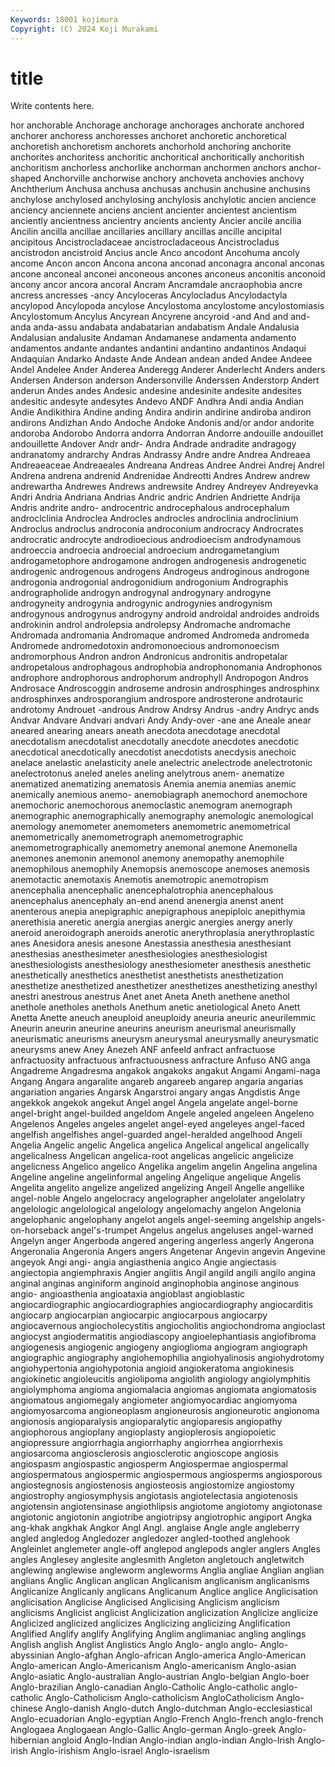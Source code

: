 ```yaml
---
Keywords: 18001 kojimura
Copyright: (C) 2024 Koji Murakami
---
```


# title

Write contents here.



hor
anchorable Anchorage anchorage anchorages anchorate anchored anchorer anchoress anchoresses anchoret
anchoretic anchoretical anchoretish anchoretism anchorets anchorhold anchoring anchorite anchorites anchoritess
anchoritic anchoritical anchoritically anchoritish anchoritism anchorless anchorlike anchorman anchormen anchors
anchor-shaped Anchorville anchorwise anchory anchoveta anchovies anchovy Anchtherium Anchusa anchusa
anchusas anchusin anchusine anchusins anchylose anchylosed anchylosing anchylosis anchylotic ancien
ancience anciency anciennete anciens ancient ancienter ancientest ancientism anciently ancientness
ancientry ancients ancienty Ancier ancile ancilia Ancilin ancilla ancillae ancillaries
ancillary ancillas ancille ancipital ancipitous Ancistrocladaceae ancistrocladaceous Ancistrocladus ancistrodon ancistroid
Ancius ancle Anco ancodont Ancohuma ancoly ancome Ancon ancon Ancona
ancona anconad anconagra anconal anconas ancone anconeal anconei anconeous ancones
anconeus anconitis anconoid ancony ancor ancora ancoral Ancram Ancramdale ancraophobia
ancre ancress ancresses -ancy Ancyloceras Ancylocladus Ancylodactyla ancylopod Ancylopoda ancylose
Ancylostoma ancylostome ancylostomiasis Ancylostomum Ancylus Ancyrean Ancyrene ancyroid -and And
and and- anda anda-assu andabata andabatarian andabatism Andale Andalusia Andalusian
andalusite Andaman Andamanese andamenta andamento andamentos andante andantes andantini andantino
andantinos Andaqui Andaquian Andarko Andaste Ande Andean andean anded Andee
Andeee Andel Andelee Ander Anderea Anderegg Anderer Anderlecht Anders anders
Andersen Anderson anderson Andersonville Anderssen Anderstorp Andert anderun Andes andes
Andesic andesine andesinite andesite andesites andesitic andesyte andesytes Andevo ANDF
Andhra Andi andia Andian Andie Andikithira Andine anding Andira andirin
andirine andiroba andiron andirons Andizhan Ando Andoche Andoke Andonis and/or
andor andorite andoroba Andorobo Andorra andorra Andorran Andorre andouille andouillet
andouillette Andover Andr andr- Andra Andrade andradite andragogy andranatomy andrarchy
Andras Andrassy Andre andre Andrea Andreaea Andreaeaceae Andreaeales Andreana Andreas
Andree Andrei Andrej Andrel Andrena andrena andrenid Andrenidae Andreotti Andres
Andrew andrew andrewartha Andrewes Andrews andrewsite Andrey Andreyev Andreyevka Andri
Andria Andriana Andrias Andric andric Andrien Andriette Andrija Andris andrite
andro- androcentric androcephalous androcephalum androclclinia Androclea Androcles androcles androclinia androclinium
Androclus androclus androconia androconium androcracy Androcrates androcratic androcyte androdioecious androdioecism
androdynamous androeccia androecia androecial androecium androgametangium androgametophore androgamone androgen androgenesis
androgenetic androgenic androgenous androgens Androgeus androginous androgone androgonia androgonial androgonidium
androgonium Andrographis andrographolide androgyn androgynal androgynary androgyne androgyneity androgynia androgynic
androgynies androgynism androgynous androgynus androgyny android androidal androides androids androkinin
androl androlepsia androlepsy Andromache andromache Andromada andromania Andromaque andromed Andromeda
andromeda Andromede andromedotoxin andromonoecious andromonoecism andromorphous Andron andron Andronicus andronitis
andropetalar andropetalous androphagous androphobia androphonomania Androphonos androphore androphorous androphorum androphyll
Andropogon Andros Androsace Androscoggin androseme androsin androsphinges androsphinx androsphinxes androsporangium
androspore androsterone androtauric androtomy Androuet -androus Androw Andrsy Andrus -andry
Andryc ands Andvar Andvare Andvari andvari Andy Andy-over -ane ane
Aneale anear aneared anearing anears aneath anecdota anecdotage anecdotal anecdotalism
anecdotalist anecdotally anecdote anecdotes anecdotic anecdotical anecdotically anecdotist anecdotists anecdysis
anechoic anelace anelastic anelasticity anele anelectric anelectrode anelectrotonic anelectrotonus aneled
aneles aneling anelytrous anem- anematize anematized anematizing anematosis Anemia anemia
anemias anemic anemically anemious anemo- anemobiagraph anemochord anemochore anemochoric anemochorous
anemoclastic anemogram anemograph anemographic anemographically anemography anemologic anemological anemology anemometer
anemometers anemometric anemometrical anemometrically anemometrograph anemometrographic anemometrographically anemometry anemonal anemone
Anemonella anemones anemonin anemonol anemony anemopathy anemophile anemophilous anemophily Anemopsis
anemoscope anemoses anemosis anemotactic anemotaxis Anemotis anemotropic anemotropism anencephalia anencephalic
anencephalotrophia anencephalous anencephalus anencephaly an-end anend anenergia anenst anent anenterous
anepia anepigraphic anepigraphous anepiploic anepithymia anerethisia aneretic anergia anergias anergic
anergies anergy anerly aneroid aneroidograph aneroids anerotic anerythroplasia anerythroplastic anes
Anesidora anesis anesone Anestassia anesthesia anesthesiant anesthesias anesthesimeter anesthesiologies anesthesiologist
anesthesiologists anesthesiology anesthesiometer anesthesis anesthetic anesthetically anesthetics anesthetist anesthetists anesthetization
anesthetize anesthetized anesthetizer anesthetizes anesthetizing anesthyl anestri anestrous anestrus Anet
anet Aneta Aneth anethene anethol anethole anetholes anethols Anethum anetic
anetiological Aneto Anett Anetta Anette aneuch aneuploid aneuploidy aneuria aneuric
aneurilemmic Aneurin aneurin aneurine aneurins aneurism aneurismal aneurismally aneurismatic aneurisms
aneurysm aneurysmal aneurysmally aneurysmatic aneurysms anew Aney Anezeh ANF anfeeld
anfract anfractuose anfractuosity anfractuous anfractuousness anfracture Anfuso ANG anga Angadreme
Angadresma angakok angakoks angakut Angami Angami-naga Angang Angara angaralite angareb
angareeb angarep angaria angarias angariation angaries Angarsk Angarstroi angary angas
Angdistis Ange angekkok angekok angekut Angel angel Angela angelate angel-borne
angel-bright angel-builded angeldom Angele angeled angeleen Angeleno Angelenos Angeles angeles
angelet angel-eyed angeleyes angel-faced angelfish angelfishes angel-guarded angel-heralded angelhood Angeli
Angelia Angelic angelic Angelica angelica Angelical angelical angelically angelicalness Angelican
angelica-root angelicas angelicic angelicize angelicness Angelico angelico Angelika angelim angelin
Angelina angelina Angeline angeline angelinformal angeling Angelique angelique Angelis Angelita
angelito angelize angelized angelizing Angell Angelle angellike angel-noble Angelo angelocracy
angelographer angelolater angelolatry angelologic angelological angelology angelomachy angelon Angelonia angelophanic
angelophany angelot angels angel-seeming angelship angels-on-horseback angel's-trumpet Angelus angelus angeluses
angel-warned Angelyn anger Angerboda angered angering angerless angerly Angerona Angeronalia
Angeronia Angers angers Angetenar Angevin angevin Angevine angeyok Angi angi-
angia angiasthenia angico Angie angiectasis angiectopia angiemphraxis Angier angiitis Angil
angild angili angilo angina anginal anginas anginiform anginoid anginophobia anginose
anginous angio- angioasthenia angioataxia angioblast angioblastic angiocardiographic angiocardiographies angiocardiography angiocarditis
angiocarp angiocarpian angiocarpic angiocarpous angiocarpy angiocavernous angiocholecystitis angiocholitis angiochondroma angioclast
angiocyst angiodermatitis angiodiascopy angioelephantiasis angiofibroma angiogenesis angiogenic angiogeny angioglioma angiogram
angiograph angiographic angiography angiohemophilia angiohyalinosis angiohydrotomy angiohypertonia angiohypotonia angioid angiokeratoma
angiokinesis angiokinetic angioleucitis angiolipoma angiolith angiology angiolymphitis angiolymphoma angioma angiomalacia
angiomas angiomata angiomatosis angiomatous angiomegaly angiometer angiomyocardiac angiomyoma angiomyosarcoma angioneoplasm
angioneurosis angioneurotic angionoma angionosis angioparalysis angioparalytic angioparesis angiopathy angiophorous angioplany
angioplasty angioplerosis angiopoietic angiopressure angiorrhagia angiorrhaphy angiorrhea angiorrhexis angiosarcoma angiosclerosis
angiosclerotic angioscope angiosis angiospasm angiospastic angiosperm Angiospermae angiospermal angiospermatous angiospermic
angiospermous angiosperms angiosporous angiostegnosis angiostenosis angiosteosis angiostomize angiostomy angiostrophy angiosymphysis
angiotasis angiotelectasia angiotenosis angiotensin angiotensinase angiothlipsis angiotome angiotomy angiotonase angiotonic
angiotonin angiotribe angiotripsy angiotrophic angiport Angka ang-khak angkhak Angkor Angl
Angl. anglaise Angle angle angleberry angled angledog Angledozer angledozer angled-toothed
anglehook Angleinlet anglemeter angle-off anglepod anglepods angler anglers Angles angles
Anglesey anglesite anglesmith Angleton angletouch angletwitch anglewing anglewise angleworm angleworms
Anglia angliae Anglian anglian anglians Anglic Anglican anglican Anglicanism anglicanism
anglicanisms Anglicanize Anglicanly anglicans Anglicanum Anglice anglice Anglicisation anglicisation Anglicise
Anglicised Anglicising Anglicism anglicism anglicisms Anglicist anglicist Anglicization anglicization Anglicize
anglicize Anglicized anglicized anglicizes Anglicizing anglicizing Anglification Anglified Anglify anglify
Anglifying Anglim anglimaniac angling anglings Anglish anglish Anglist Anglistics Anglo
Anglo- anglo anglo- Anglo-abyssinian Anglo-afghan Anglo-african Anglo-america Anglo-American Anglo-american Anglo-Americanism
Anglo-americanism Anglo-asian Anglo-asiatic Anglo-australian Anglo-austrian Anglo-belgian Anglo-boer Anglo-brazilian Anglo-canadian Anglo-Catholic
Anglo-catholic anglo-catholic Anglo-Catholicism Anglo-catholicism AngloCatholicism Anglo-chinese Anglo-danish Anglo-dutch Anglo-dutchman Anglo-ecclesiastical
Anglo-ecuadorian Anglo-egyptian Anglo-French Anglo-french anglo-french Anglogaea Anglogaean Anglo-Gallic Anglo-german Anglo-greek
Anglo-hibernian angloid Anglo-Indian Anglo-indian anglo-indian Anglo-Irish Anglo-irish Anglo-irishism Anglo-israel Anglo-israelism
